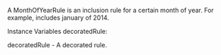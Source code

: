A MonthOfYearRule is an inclusion rule for a certain month of year. For example, includes january of 2014.

Instance Variables
	decoratedRule:		<InclusionRule>

decoratedRule
	- A decorated rule.
